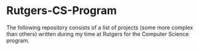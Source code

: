 # Rutgers-CS-Program
The following repository consists of a list of projects (some more complex than others) written during my time at Rutgers for the Computer Science program.
